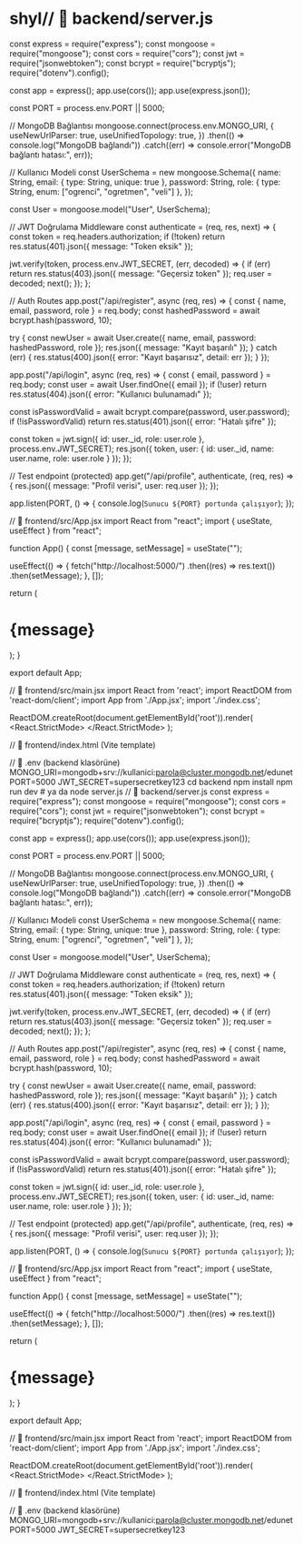 # shyl// 📁 backend/server.js
const express = require("express");
const mongoose = require("mongoose");
const cors = require("cors");
const jwt = require("jsonwebtoken");
const bcrypt = require("bcryptjs");
require("dotenv").config();

const app = express();
app.use(cors());
app.use(express.json());

const PORT = process.env.PORT || 5000;

// MongoDB Bağlantısı
mongoose.connect(process.env.MONGO_URI, {
  useNewUrlParser: true,
  useUnifiedTopology: true,
})
.then(() => console.log("MongoDB bağlandı"))
.catch((err) => console.error("MongoDB bağlantı hatası:", err));

// Kullanıcı Modeli
const UserSchema = new mongoose.Schema({
  name: String,
  email: { type: String, unique: true },
  password: String,
  role: { type: String, enum: ["ogrenci", "ogretmen", "veli"] },
});

const User = mongoose.model("User", UserSchema);

// JWT Doğrulama Middleware
const authenticate = (req, res, next) => {
  const token = req.headers.authorization;
  if (!token) return res.status(401).json({ message: "Token eksik" });

  jwt.verify(token, process.env.JWT_SECRET, (err, decoded) => {
    if (err) return res.status(403).json({ message: "Geçersiz token" });
    req.user = decoded;
    next();
  });
};

// Auth Routes
app.post("/api/register", async (req, res) => {
  const { name, email, password, role } = req.body;
  const hashedPassword = await bcrypt.hash(password, 10);

  try {
    const newUser = await User.create({ name, email, password: hashedPassword, role });
    res.json({ message: "Kayıt başarılı" });
  } catch (err) {
    res.status(400).json({ error: "Kayıt başarısız", detail: err });
  }
});

app.post("/api/login", async (req, res) => {
  const { email, password } = req.body;
  const user = await User.findOne({ email });
  if (!user) return res.status(404).json({ error: "Kullanıcı bulunamadı" });

  const isPasswordValid = await bcrypt.compare(password, user.password);
  if (!isPasswordValid) return res.status(401).json({ error: "Hatalı şifre" });

  const token = jwt.sign({ id: user._id, role: user.role }, process.env.JWT_SECRET);
  res.json({ token, user: { id: user._id, name: user.name, role: user.role } });
});

// Test endpoint (protected)
app.get("/api/profile", authenticate, (req, res) => {
  res.json({ message: "Profil verisi", user: req.user });
});

app.listen(PORT, () => {
  console.log(`Sunucu ${PORT} portunda çalışıyor`);
});


// 📁 frontend/src/App.jsx
import React from "react";
import { useState, useEffect } from "react";

function App() {
  const [message, setMessage] = useState("");

  useEffect(() => {
    fetch("http://localhost:5000/")
      .then((res) => res.text())
      .then(setMessage);
  }, []);

  return (
    <div className="flex items-center justify-center min-h-screen bg-blue-100">
      <h1 className="text-2xl font-bold text-blue-700">{message}</h1>
    </div>
  );
}

export default App;


// 📁 frontend/src/main.jsx
import React from 'react';
import ReactDOM from 'react-dom/client';
import App from './App.jsx';
import './index.css';

ReactDOM.createRoot(document.getElementById('root')).render(
  <React.StrictMode>
    <App />
  </React.StrictMode>
);


// 📁 frontend/index.html (Vite template)
<!DOCTYPE html>
<html lang="en">
  <head>
    <meta charset="UTF-8" />
    <link rel="icon" type="image/svg+xml" href="/vite.svg" />
    <meta name="viewport" content="width=device-width, initial-scale=1.0" />
    <title>EduNet</title>
  </head>
  <body>
    <div id="root"></div>
    <script type="module" src="/src/main.jsx"></script>
  </body>
</html>


// 📄 .env (backend klasörüne)
MONGO_URI=mongodb+srv://kullanici:parola@cluster.mongodb.net/edunet
PORT=5000
JWT_SECRET=supersecretkey123
cd backend
npm install
npm run dev  # ya da node server.js
// 📁 backend/server.js
const express = require("express");
const mongoose = require("mongoose");
const cors = require("cors");
const jwt = require("jsonwebtoken");
const bcrypt = require("bcryptjs");
require("dotenv").config();

const app = express();
app.use(cors());
app.use(express.json());

const PORT = process.env.PORT || 5000;

// MongoDB Bağlantısı
mongoose.connect(process.env.MONGO_URI, {
  useNewUrlParser: true,
  useUnifiedTopology: true,
})
.then(() => console.log("MongoDB bağlandı"))
.catch((err) => console.error("MongoDB bağlantı hatası:", err));

// Kullanıcı Modeli
const UserSchema = new mongoose.Schema({
  name: String,
  email: { type: String, unique: true },
  password: String,
  role: { type: String, enum: ["ogrenci", "ogretmen", "veli"] },
});

const User = mongoose.model("User", UserSchema);

// JWT Doğrulama Middleware
const authenticate = (req, res, next) => {
  const token = req.headers.authorization;
  if (!token) return res.status(401).json({ message: "Token eksik" });

  jwt.verify(token, process.env.JWT_SECRET, (err, decoded) => {
    if (err) return res.status(403).json({ message: "Geçersiz token" });
    req.user = decoded;
    next();
  });
};

// Auth Routes
app.post("/api/register", async (req, res) => {
  const { name, email, password, role } = req.body;
  const hashedPassword = await bcrypt.hash(password, 10);

  try {
    const newUser = await User.create({ name, email, password: hashedPassword, role });
    res.json({ message: "Kayıt başarılı" });
  } catch (err) {
    res.status(400).json({ error: "Kayıt başarısız", detail: err });
  }
});

app.post("/api/login", async (req, res) => {
  const { email, password } = req.body;
  const user = await User.findOne({ email });
  if (!user) return res.status(404).json({ error: "Kullanıcı bulunamadı" });

  const isPasswordValid = await bcrypt.compare(password, user.password);
  if (!isPasswordValid) return res.status(401).json({ error: "Hatalı şifre" });

  const token = jwt.sign({ id: user._id, role: user.role }, process.env.JWT_SECRET);
  res.json({ token, user: { id: user._id, name: user.name, role: user.role } });
});

// Test endpoint (protected)
app.get("/api/profile", authenticate, (req, res) => {
  res.json({ message: "Profil verisi", user: req.user });
});

app.listen(PORT, () => {
  console.log(`Sunucu ${PORT} portunda çalışıyor`);
});


// 📁 frontend/src/App.jsx
import React from "react";
import { useState, useEffect } from "react";

function App() {
  const [message, setMessage] = useState("");

  useEffect(() => {
    fetch("http://localhost:5000/")
      .then((res) => res.text())
      .then(setMessage);
  }, []);

  return (
    <div className="flex items-center justify-center min-h-screen bg-blue-100">
      <h1 className="text-2xl font-bold text-blue-700">{message}</h1>
    </div>
  );
}

export default App;


// 📁 frontend/src/main.jsx
import React from 'react';
import ReactDOM from 'react-dom/client';
import App from './App.jsx';
import './index.css';

ReactDOM.createRoot(document.getElementById('root')).render(
  <React.StrictMode>
    <App />
  </React.StrictMode>
);


// 📁 frontend/index.html (Vite template)
<!DOCTYPE html>
<html lang="en">
  <head>
    <meta charset="UTF-8" />
    <link rel="icon" type="image/svg+xml" href="/vite.svg" />
    <meta name="viewport" content="width=device-width, initial-scale=1.0" />
    <title>EduNet</title>
  </head>
  <body>
    <div id="root"></div>
    <script type="module" src="/src/main.jsx"></script>
  </body>
</html>


// 📄 .env (backend klasörüne)
MONGO_URI=mongodb+srv://kullanici:parola@cluster.mongodb.net/edunet
PORT=5000
JWT_SECRET=supersecretkey123
